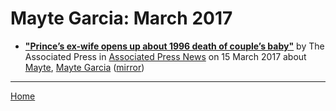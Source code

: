 # Mayte Garcia: March 2017

 - [**"Prince’s ex-wife opens up about 1996 death of couple’s baby"**](https://www.apnews.com/4353bb4317364ba9b544c3363334fe4b) by The Associated Press in [Associated Press News](https://www.apnews.com/) on 15 March 2017 about [Mayte](../../topics/mayte/index.md), [Mayte Garcia](../../topics/mayte-garcia/index.md) ([mirror](https://web.archive.org/web/*/https://www.apnews.com/4353bb4317364ba9b544c3363334fe4b))

----

[Home](./)
